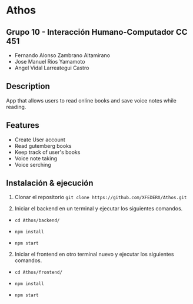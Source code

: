 # Athos

## Grupo 10 - Interacción Humano-Computador CC 451

* Fernando Alonso Zambrano Altamirano
* Jose Manuel Rios Yamamoto
* Angel Vidal Larreategui Castro

## Description
App that allows users to read online books and save voice notes while reading.

## Features
* Create User account
* Read gutemberg books
* Keep track of user's books
* Voice note taking
* Voice serching

## Instalación & ejecución

1. Clonar el repositorio
 	`git clone https://github.com/XFEDERX/Athos.git`

2. Iniciar el backend en un terminal y ejecutar los siguientes comandos.

  - `cd Athos/backend/`
  
  - `npm install`
  
  - `npm start`
  
2. Iniciar el frontend en otro terminal nuevo y ejecutar los siguientes comandos.

  - `cd Athos/frontend/`
  
  - `npm install`
  
  - `npm start`
